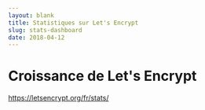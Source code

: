 ```yaml
---
layout: blank
title: Statistiques sur Let's Encrypt
slug: stats-dashboard
date: 2018-04-12
---
```

<!-- This is used as a full-screen display by various parties, including
     (minimally) Mozilla. Please check with the committers before removing. -->

<div class="dashboard">
  <div class="figure">
    <h1>Croissance de Let's Encrypt</h1>
    <div id="combinedTimeline" title="Chronologie de génération" class="statsgraph">
  </div>

  <p><a href="/fr/stats/">https://letsencrypt.org/fr/stats/</a></p>
</div>

<script src="/js/stats.js"></script>
<script src="/js/plotly-min.js"></script>
